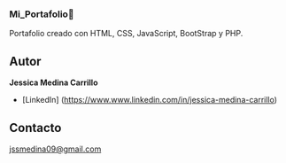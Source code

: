 ### Mi_Portafolio📝
Portafolio creado con HTML, CSS, JavaScript, BootStrap y PHP.

## Autor
**Jessica Medina Carrillo**

* [LinkedIn] (https://www.www.linkedin.com/in/jessica-medina-carrillo)

## Contacto
jssmedina09@gmail.com

